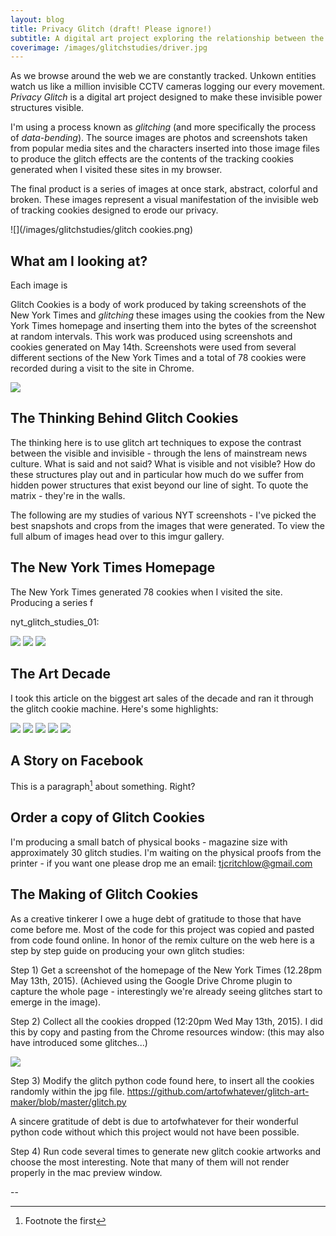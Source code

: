 ```yaml
---
layout: blog
title: Privacy Glitch (draft! Please ignore!)
subtitle: A digital art project exploring the relationship between the visible and invisible in media.
coverimage: /images/glitchstudies/driver.jpg 
---
```


As we browse around the web we are constantly tracked. Unkown entities watch us like a million invisible CCTV cameras logging our every movement. *Privacy Glitch* is a digital art project designed to make these invisible power structures visible.

I'm using a process known as *glitching* (and more specifically the process of *data-bending*). The source images are photos and screenshots taken from popular media sites and the characters inserted into those image files to produce the glitch effects are the contents of the tracking cookies generated when I visited these sites in my browser.

The final product is a series of images at once stark, abstract, colorful and broken. These images represent a visual manifestation of the invisible web of tracking cookies designed to erode our privacy.   

![](/images/glitchstudies/glitch cookies.png)

## What am I looking at?

Each image is 

Glitch Cookies is a body of work produced by taking screenshots of the New York Times and *glitching* these images using the cookies from the New York Times homepage and inserting them into the bytes of the screenshot at random intervals. This work was produced using screenshots and cookies generated on May 14th. Screenshots were used from several different sections of the New York Times and a total of 78 cookies were recorded during a visit to the site in Chrome. 

![](/images/glitchstudies/nytheadline2.gif)

## The Thinking Behind Glitch Cookies

The thinking here is to use glitch art techniques to expose the contrast between the visible and invisible - through the lens of mainstream news culture. What is said and not said? What is visible and not visible? How do these structures play out and in particular how much do we suffer from hidden power structures that exist beyond our line of sight. To quote the matrix - they're in the walls.



The following are my studies of various NYT screenshots - I've picked the best snapshots and crops from the images that were generated. To view the full album of images head over to this imgur gallery.

## The New York Times Homepage

The New York Times generated 78 cookies when I visited the site. Producing a series f

nyt_glitch_studies_01:

<div class="slider">

<img src="/images/glitchstudies/glitchcookiecover.jpg" />
<img src="/images/glitchstudies/glitch cookies.png" />
<img src="/images/glitchstudies/glitchcookiecover.jpg" />

</div>

## The Art Decade

I took this article on the biggest art sales of the decade and ran it through the glitch cookie machine. Here's some highlights:

<div class="slider">

<img src="/images/glitchstudies/art0.png" />
<img src="/images/glitchstudies/art1.png" />
<img src="/images/glitchstudies/art2.png" />
<img src="/images/glitchstudies/art3.png" />
<img src="/images/glitchstudies/art4.png" />

</div>


## A Story on Facebook

This is a paragraph[^n] about something. Right?




  




## Order a copy of Glitch Cookies

I'm producing a small batch of physical books - magazine size with approximately 30 glitch studies. I'm waiting on the physical proofs from the printer - if you want one please drop me an email: <a href="mailto:tjcritchlow@gmail.com">tjcritchlow@gmail.com</a> 

## The Making of Glitch Cookies

As a creative tinkerer I owe a huge debt of gratitude to those that have come before me. Most of the code for this project was copied and pasted from code found online. In honor of the remix culture on the web here is a step by step guide on producing your own glitch studies: 

Step 1) Get a screenshot of the homepage of the New York Times (12.28pm May 13th, 2015). (Achieved using the Google Drive Chrome plugin to capture the whole page - interestingly we're already seeing glitches start to emerge in the image).

Step 2) Collect all the cookies dropped (12:20pm Wed May 13th, 2015). I did this by copy and pasting from the Chrome resources window: (this may also have introduced some glitches...) 

![](/images/glitchstudies/cookies.png)

Step 3) Modify the glitch python code found here, to insert all the cookies randomly within the jpg file.
https://github.com/artofwhatever/glitch-art-maker/blob/master/glitch.py

A sincere gratitude of debt is due to artofwhatever for their wonderful python code without which this project would not have been possible.

Step 4) Run code several times to generate new glitch cookie artworks and choose the most interesting. Note that many of them will not render properly in the mac preview window.

--

[^n]: Footnote the first